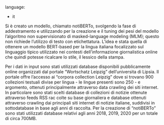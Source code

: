 language: 
  - it


Si è creato un modello, chiamato notiBERTo, svolgendo la fase di addestramento e utilizzando per la creazione e il tuning dei pesi del modello l’algoritmo non supervisionato di masked-language modeling (MLM); questo non richiede l’utilizzo di testo con etichettatura. L’idea e stata quella di ottenere un modello BERT-based per la lingua italiana focalizzato sul linguaggio tipico utilizzato nei contesti dell’informazione giornalistica online che quindi potesse ricalcare lo stile, il lessico della stampa.

Per i dati in input sono stati utilizzati database disponibili pubblicamente online organizzati dal portale “Wortschatz Leipzig” dell’universita di Lipsia. Il portale offre l’accesso ai “corpora collection Leipzig” dove si trovano 900 collezioni testuali divise per lingua - le lingue presenti sono 250 - e argomento, ottenuti principalmente attraverso data crawling dei siti internet. In particolare sono stati scelti database di collezioni di notizie ottenute attraverso feeds RSS rac colte su base giornaliera e database ottenuti attraverso crawling dai principali siti internet di notizie italiane, suddivisi in sottodatabase in base agli anni di raccolta. Per la creazione di “notiBERTo” sono stati utilizzati database relativi agli anni 2018, 2019, 2020 per un totale di circa 700MB.

